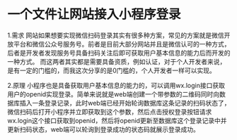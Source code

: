 # 一个文件让网站接入小程序登录
1.需求
网站如果想要实现微信扫码登录其实有很多种方案，常见的方案就是微信开放平台和微信公众号服务号。前者是目前大部分网站并且是微信认可的一种方式，后者是开发者发现服务号具备扫码关注后即可获取用户基本信息的能力后而开发的一种方式。
而这两者其实都是需要具备资质，例如认证，对于个人开发者来说，是有一定的门槛的，而我这次分享的是0门槛的，个人开发者一样可以实现。

2.原理
小程序也是具备获取用户基本信息的能力的，可以调用wx.login接口获取用户的openid实现登录。简单来说就是web端创建一个带参数的二维码同时向数据库插入一条登录记录，此时web端已经开始轮询数据库这条记录的扫码状态了，微信扫码后打开小程序并立即获取到这个参数，然后点击授权登录按钮请求wx.login这个接口获取到openid，然后将openid更新至数据库这个登录记录中并更新扫码状态，web端可以轮询到登录成功的状态码就展示登录成功。
